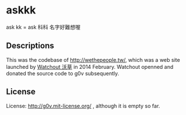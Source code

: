 askkk
=====

ask kk = ask 科科
名字好難想喔

Descriptions
------------

This was the codebase of <http://wethepeople.tw/>, which was
a web site launched by [Watchout 沃草](http://watchout.tw/) in 2014 February.
Watchout openned and donated the source code to g0v subsequently.

License
-------

License: http://g0v.mit-license.org/ , although it is empty so far.
